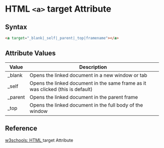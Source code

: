 # HTML `<a>` target Attribute

## Syntax

```html
<a target="_blank|_self|_parent|_top|framename"></a>
```

## Attribute Values

| Value    | Description                                                                     |
| -------- | ------------------------------------------------------------------------------- |
| \_blank  | Opens the linked document in a new window or tab                                |
| \_self   | Opens the linked document in the same frame as it was clicked (this is default) |
| \_parent | Opens the linked document in the parent frame                                   |
| \_top    | Opens the linked document in the full body of the window                        |

## Reference

[w3schools: HTML <a> target Attribute](https://www.w3schools.com/tags/att_a_target.asp)
